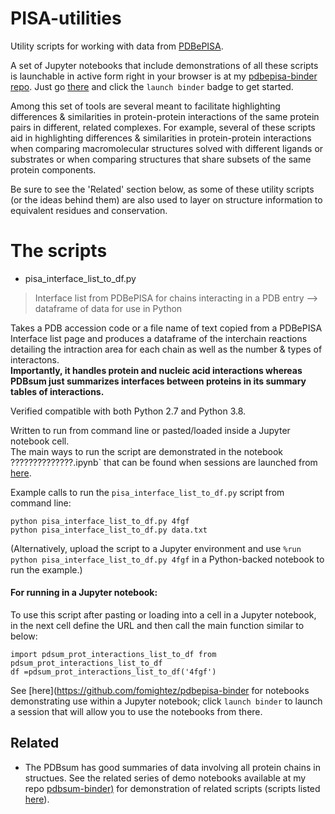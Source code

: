 # PISA-utilities

Utility scripts for working with data from [PDBePISA](https://www.ebi.ac.uk/pdbe/pisa/).

A set of Jupyter notebooks that include demonstrations of all these scripts is launchable in active form right in your browser is at my [pdbepisa-binder repo](https://github.com/fomightez/pdbepisa-binder). Just go [there](https://github.com/fomightez/pdbepisa-binder) and click the `launch binder` badge to get started.

Among this set of tools are several meant to facilitate highlighting differences & similarities in protein-protein interactions of the same protein pairs in different, related complexes. For example, several of these scripts aid in highlighting differences & similarities in protein-protein interactions when comparing macromolecular structures solved with different ligands or substrates or when comparing structures that share subsets of the same protein components. 

Be sure to see the 'Related' section below, as some of these utility scripts (or the ideas behind them) are also used to layer on structure information to equivalent residues and conservation.


# The scripts

* pisa_interface_list_to_df.py
> Interface list from PDBePISA for chains interacting in a PDB entry --> dataframe of data for use in Python

Takes a PDB accession code or a file name of text copied from a PDBePISA Interface list page and produces a dataframe of the interchain reactions detailing the intraction area for each chain as well as the number & types of interactons.  
**Importantly, it handles protein and nucleic acid interactions whereas PDBsum just summarizes interfaces between proteins in its summary tables of interactions.**

Verified compatible with both Python 2.7 and Python 3.8.

Written to run from command line or pasted/loaded inside a Jupyter notebook cell.  
The main ways to run the script are demonstrated in the notebook ??????????????.ipynb` that can be found when sessions are launched from [here](https://github.com/fomightez/pdbepisa-binder).


Example calls to run the `pisa_interface_list_to_df.py` script from command line:
```
python pisa_interface_list_to_df.py 4fgf
python pisa_interface_list_to_df.py data.txt
```

(Alternatively, upload the script to a Jupyter environment and use `%run python pisa_interface_list_to_df.py 4fgf` in a Python-backed notebook to run the example.)



#### For running in a Jupyter notebook:

To use this script after pasting or loading into a cell in a Jupyter notebook, in the next cell define the URL and then call the main function similar to below:
```
import pdsum_prot_interactions_list_to_df from pdsum_prot_interactions_list_to_df
df =pdsum_prot_interactions_list_to_df('4fgf')
```
See [here](https://github.com/fomightez/pdbepisa-binder for notebooks demonstrating use within a Jupyter notebook; click `launch binder` to launch a session that will allow you to use the notebooks from there.


Related
-------

- The PDBsum has good summaries of data involving all protein chains in structues. See the related series of demo notebooks available at my repo [pdbsum-binder)](https://github.com/fomightez/pdbsum-binder) for demonstration of related scripts (scripts listed [here](https://github.com/fomightez/structurework/tree/master/pdbsum-utilities)).
